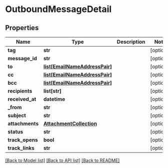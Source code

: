 # OutboundMessageDetail

## Properties
Name | Type | Description | Notes
------------ | ------------- | ------------- | -------------
**tag** | **str** |  | [optional] 
**message_id** | **str** |  | [optional] 
**to** | [**list[EmailNameAddressPair]**](EmailNameAddressPair.md) |  | [optional] 
**cc** | [**list[EmailNameAddressPair]**](EmailNameAddressPair.md) |  | [optional] 
**bcc** | [**list[EmailNameAddressPair]**](EmailNameAddressPair.md) |  | [optional] 
**recipients** | **list[str]** |  | [optional] 
**received_at** | **datetime** |  | [optional] 
**_from** | **str** |  | [optional] 
**subject** | **str** |  | [optional] 
**attachments** | [**AttachmentCollection**](AttachmentCollection.md) |  | [optional] 
**status** | **str** |  | [optional] 
**track_opens** | **bool** |  | [optional] 
**track_links** | **str** |  | [optional] 

[[Back to Model list]](../README.md#documentation-for-models) [[Back to API list]](../README.md#documentation-for-api-endpoints) [[Back to README]](../README.md)


